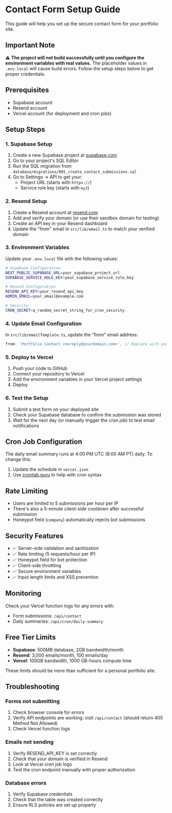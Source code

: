 # Contact Form Setup Guide

This guide will help you set up the secure contact form for your portfolio site.

## Important Note

⚠️ **The project will not build successfully until you configure the environment variables with real values.** The placeholder values in `.env.local` will cause build errors. Follow the setup steps below to get proper credentials.

## Prerequisites

- Supabase account
- Resend account
- Vercel account (for deployment and cron jobs)

## Setup Steps

### 1. Supabase Setup

1. Create a new Supabase project at [supabase.com](https://supabase.com)
2. Go to your project's SQL Editor
3. Run the SQL migration from `database/migrations/001_create_contact_submissions.sql`
4. Go to Settings → API to get your:
   - Project URL (starts with `https://`)
   - Service role key (starts with `eyJ`)

### 2. Resend Setup

1. Create a Resend account at [resend.com](https://resend.com)
2. Add and verify your domain (or use their sandbox domain for testing)
3. Create an API key in your Resend dashboard
4. Update the "from" email in `src/lib/email.ts` to match your verified domain

### 3. Environment Variables

Update your `.env.local` file with the following values:

```bash
# Supabase Configuration
NEXT_PUBLIC_SUPABASE_URL=your_supabase_project_url
SUPABASE_SERVICE_ROLE_KEY=your_supabase_service_role_key

# Resend Configuration
RESEND_API_KEY=your_resend_api_key
ADMIN_EMAIL=your_email@example.com

# Security
CRON_SECRET=a_random_secret_string_for_cron_security
```

### 4. Update Email Configuration

In `src/lib/emailTemplate.ts`, update the "from" email address:

```typescript
from: 'Portfolio Contact <noreply@yourdomain.com>', // Replace with your domain
```

### 5. Deploy to Vercel

1. Push your code to GitHub
2. Connect your repository to Vercel
3. Add the environment variables in your Vercel project settings
4. Deploy

### 6. Test the Setup

1. Submit a test form on your deployed site
2. Check your Supabase database to confirm the submission was stored
3. Wait for the next day (or manually trigger the cron job) to test email notifications

## Cron Job Configuration

The daily email summary runs at 4:00 PM UTC (8:00 AM PT) daily. To change this:

1. Update the schedule in `vercel.json`
2. Use [crontab.guru](https://crontab.guru/) to help with cron syntax

## Rate Limiting

- Users are limited to 5 submissions per hour per IP
- There's also a 5-minute client-side cooldown after successful submission
- Honeypot field (`company`) automatically rejects bot submissions

## Security Features

- ✅ Server-side validation and sanitization
- ✅ Rate limiting (5 requests/hour per IP)
- ✅ Honeypot field for bot protection
- ✅ Client-side throttling
- ✅ Secure environment variables
- ✅ Input length limits and XSS prevention

## Monitoring

Check your Vercel function logs for any errors with:
- Form submissions: `/api/contact`
- Daily summaries: `/api/cron/daily-summary`

## Free Tier Limits

- **Supabase**: 500MB database, 2GB bandwidth/month
- **Resend**: 3,000 emails/month, 100 emails/day
- **Vercel**: 100GB bandwidth, 1000 GB-hours compute time

These limits should be more than sufficient for a personal portfolio site.

## Troubleshooting

### Forms not submitting
1. Check browser console for errors
2. Verify API endpoints are working: visit `/api/contact` (should return 405 Method Not Allowed)
3. Check Vercel function logs

### Emails not sending
1. Verify RESEND_API_KEY is set correctly
2. Check that your domain is verified in Resend
3. Look at Vercel cron job logs
4. Test the cron endpoint manually with proper authorization

### Database errors
1. Verify Supabase credentials
2. Check that the table was created correctly
3. Ensure RLS policies are set up properly

